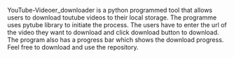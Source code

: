 YouTube-Videoer_downloader is a python programmed tool that allows users to download toutube videos to their local storage.
The programme uses pytube library to initiate the process.
The users have to enter the url of the video they want to download and click download button to download.
The program also has a progress bar which shows the download progress.
Feel free to download and use the repository.
